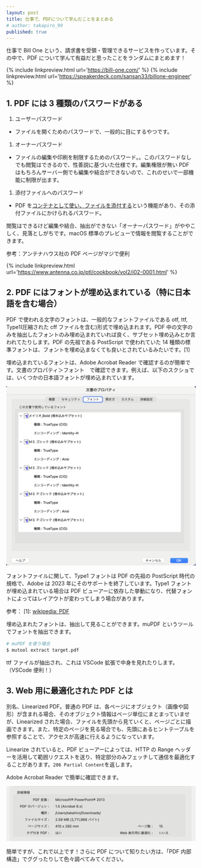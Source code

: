 ```yaml
---
layout: post
title: 仕事で、PDFについて学んだことをまとめる
# author: takapiro_99
published: true
---
```


仕事で Bill One という、請求書を受領・管理できるサービスを作っています。その中で、PDF について学んて有益だと思ったことをランダムにまとめます！

{% include linkpreview.html url='https://bill-one.com/' %}
{% include linkpreview.html url='https://speakerdeck.com/sansan33/billone-engineer' %}

## 1. PDF には 3 種類のパスワードがある

1. ユーザーパスワード

- ファイルを開くためのパスワードで、一般的に目にするやつです。

1. オーナーパスワード

- ファイルの編集や印刷を制限するためのパスワード。。このパスワードなしでも閲覧はできるので、性善説に基づいた仕様です。編集権限が無い PDF はもちろんサーバー側でも編集や結合ができないので、これのせいで一部機能に制限が出ます。

1. 添付ファイルへのパスワード

- PDF を[コンテナとして使い、ファイルを添付する](https://www.antenna.co.jp/pdf/reference/file-attachment.html)という機能があり、その添付ファイルにかけられるパスワード。

閲覧はできるけど編集や結合、抽出ができない「オーナーパスワード」がややこしく、見落としがちです。macOS 標準のプレビューで情報を閲覧することができます。

参考：アンテナハウス社の PDF ページがマジで便利

{% include linkpreview.html url='https://www.antenna.co.jp/ptl/cookbook/vol2/i02-0001.html' %}

## 2. PDF にはフォントが埋め込まれている（特に日本語を含む場合）

PDF で使われる文字のフォントは、一般的なフォントファイルである otf, ttf, Type1(圧縮された cff ファイルを含む)形式で埋め込まれます。PDF 中の文字のみを抽出したフォントのみ埋め込まれていれば良く、サブセット埋め込みとか言われてたりします。PDF の先祖である PostScript で使われていた 14 種類の標準フォントは、フォントを埋め込まなくても良いとされているみたいです。[1]

埋め込まれているフォントは、Adobe Acrobat Reader で確認するのが簡単です。文書のプロパティ＞フォント　で確認できます。例えば、以下のスクショでは、いくつかの日本語フォントが埋め込まれています。

![image](/assets/2024/embedded-fonts.png)

フォントファイルに関して、Type1 フォントは PDF の先祖の PostScript 時代の規格で、Adobe は 2023 年にそのサポートを終了しています。Type1 フォントが埋め込まれている場合は PDF ビューアーに依存した挙動になり、代替フォントによってはレイアウトが変わってしまう場合があります。

参考：
[1]: [wikipedia: PDF](https://en.wikipedia.org/wiki/PDF#Text)

埋め込まれたフォントは、抽出して見ることができます。muPDF というツールでフォントを抽出できます。

```bash
# muPDF を使う場合
$ mutool extract target.pdf
```

ttf ファイルが抽出され、これは VSCode 拡張で中身を見れたりします。（VSCode 便利！）

## 3. Web 用に最適化された PDF とは

別名、Linearized PDF。普通の PDF は、各ページにオブジェクト（画像や図形）が含まれる場合、そのオブジェクト情報はページ単位にまとまっていませが、Linearized された場合、ファイルを先頭から見ていくと、ページごとに描画できます。また、特定のページを見る場合でも、先頭にあるヒントテーブルを参照することで、アクセスが高速に行えるようになっています。

Linearize されていると、PDF ビューアーによっては、HTTP の Range ヘッダーを活用して範囲リクエストを送り、特定部分のみフェッチして通信を最適化することがあります。`206 Partial Content`を返します。

Adobe Acrobat Reader で簡単に確認できます。

![image](/assets/2024/linearized-pdf.png)

<!-- ## 4. PDF のタイムスタンプ -->

<!-- ### 他のリファレンス -->

簡単ですが、これで以上です！さらに PDF について知りたい方は、「PDF 内部構造」でググったりして色々調べてみてください。
